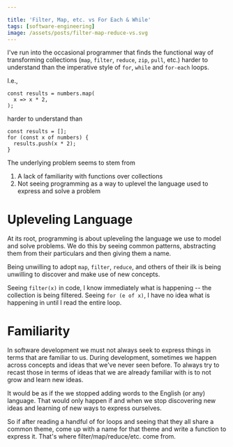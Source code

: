 ```yaml
---

title: 'Filter, Map, etc. vs For Each & While'
tags: [software-engineering]
image: /assets/posts/filter-map-reduce-vs.svg
---
```


I've run into the occasional programmer that finds the functional way of transforming collections (`map`, `filter`, `reduce`, `zip`, `pull`, etc.)
harder to understand than the imperative style of `for`, `while` and `for-each` loops.

I.e.,

```
const results = numbers.map(
  x => x * 2,
);
```

harder to understand than

```
const results = [];
for (const x of numbers) {
  results.push(x * 2);
}
```

The underlying problem seems to stem from

1. A lack of familiarity with functions over collections
2. Not seeing programming as a way to uplevel the language used to express and solve a problem

# Upleveling Language

At its root, programming is about upleveling the language we use to model and solve problems.
We do this by seeing common patterns, abstracting them from their particulars and then giving them a name.

Being unwilling to adopt `map`, `filter`, `reduce`, and others of their ilk is being unwilling to discover and make use of new concepts.

Seeing `filter(x)` in code, I know immediately what is happening -- the collection is being filtered.
Seeing `for (e of x)`, I have no idea what is happening in until I read the entire loop.

# Familiarity

In software development we must not always seek to express things in terms that are familiar to us. During development, sometimes we happen across concepts and ideas that we've never seen before. To always try to recast those in terms of ideas that we are already familiar with is to not grow and learn new ideas.

It would be as if the we stopped adding words to the English (or any) language. That would only happen if and when we stop discovering new ideas and learning of new ways to express ourselves.

So if after reading a handful of for loops and seeing that they all share a common theme, come up with a name for that theme and write a function to express it. That's where filter/map/reduce/etc. come from.
